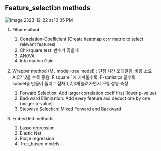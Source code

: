 
## Feature_selection methods


![Image 2023-12-22 at 10 35 PM](https://github.com/scottmsoh/ref_ML/assets/112598791/a5b89218-80fc-413c-afc2-f527b55d2353)


1. Filter method</br>
   1) Correlation-Coefficient (Create heatmap corr matrix to select relevant features)</br>
   2) Chi-square test: 변수가 많을때</br>
   3) ANOVA</br>
   4) Information Gain</br>

2. Wrapper method (ML model-tree model) : 단점 시간 오래걸림, 비용 소요</br>
   AIC? 낮을 수록 좋음, R square 1에 가까울수록, F-statistics 클수록</br>
   subset을 만들어 돌리고 점차 1,2,3개 늘려가면서 모델 성능 측정</br>
   
   1) Forward Selection: Add larger correlation coeff first (lower p-value)</br>
   2) Backward Elimination: Add every feature and deduct one by one (bigger p-value)</br>
   3) Stepwise Selection: Mixed Forward and Backward</br>

3. Embedded methods</br>
   1) Lasso regression</br>
   2) Elastic Net</br>
   3) Ridge regression</br>
   4) Tree_based models</br>

      
